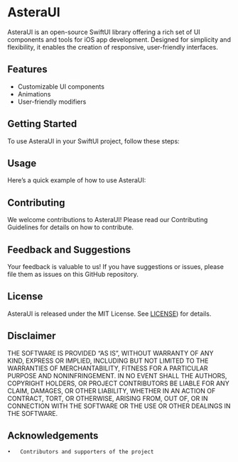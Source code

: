 # AsteraUI

AsteraUI is an open-source SwiftUI library offering a rich set of UI components and tools for iOS app development. Designed for simplicity and flexibility, it enables the creation of responsive, user-friendly interfaces.

## Features
- Customizable UI components
- Animations
- User-friendly modifiers

## Getting Started
To use AsteraUI in your SwiftUI project, follow these steps:

## Usage
Here’s a quick example of how to use AsteraUI:

## Contributing
We welcome contributions to AsteraUI! Please read our Contributing Guidelines for details on how to contribute.

## Feedback and Suggestions
Your feedback is valuable to us! If you have suggestions or issues, please file them as issues on this GitHub repository.

## License
AsteraUI is released under the MIT License. See [LICENSE](https://github.com/xCloiz/AsteraUI/blob/main/LICENSE)) for details.

## Disclaimer
THE SOFTWARE IS PROVIDED “AS IS”, WITHOUT WARRANTY OF ANY KIND, EXPRESS OR IMPLIED, INCLUDING BUT NOT LIMITED TO THE WARRANTIES OF MERCHANTABILITY, FITNESS FOR A PARTICULAR PURPOSE AND NONINFRINGEMENT. IN NO EVENT SHALL THE AUTHORS, COPYRIGHT HOLDERS, OR PROJECT CONTRIBUTORS BE LIABLE FOR ANY CLAIM, DAMAGES, OR OTHER LIABILITY, WHETHER IN AN ACTION OF CONTRACT, TORT, OR OTHERWISE, ARISING FROM, OUT OF, OR IN CONNECTION WITH THE SOFTWARE OR THE USE OR OTHER DEALINGS IN THE SOFTWARE.

## Acknowledgements
	•	Contributors and supporters of the project
